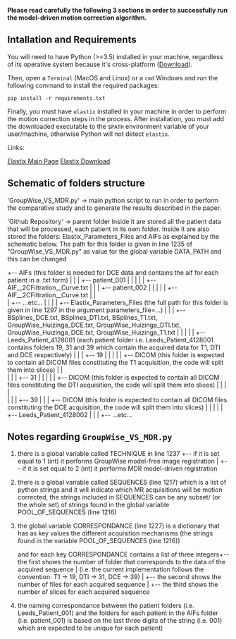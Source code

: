 **Please read carefully the following 3 sections in order to successfully run the model-driven motion correction algorithm.**

## Intallation and Requirements

You will need to have Python (>=3.5) installed in your machine, regardless of its operative system because it's cross-platform ([Download](https://www.python.org/downloads/)).

Then, open a `Terminal` (MacOS and Linux) or a `cmd` Windows and run the following command to install the required packages:

`pip install -r requirements.txt`

Finally, you must have `elastix` installed in your machine in order to perform the motion correction steps in the process. After installation, you must add the downloaded executable to the `$PATH` environment variable of your user/machine, otherwise Python will not detect `elastix`.

Links:

[Elastix Main Page](https://elastix.lumc.nl/)
[Elastix Download](https://github.com/SuperElastix/elastix/releases/tag/5.0.1)


## Schematic of folders structure

'GroupWise_VS_MDR.py' -> main python script to run in order to perform the comparative study and to generate the results described in the paper.

'Github Repository' -> parent folder
                  Inside it are stored all the patient data that will be processed, each patient in its own folder.
                  Inside it are also stored the folders: Elastix_Parameters_Files and AIFs as explained by the schematic below.
                  The path for this folder is given in line 1235 of "GroupWise_VS_MDR.py" as value for the global variable DATA_PATH and this can be changed


+-- AIFs (this folder is needed for DCE data and contains the aif for each patient in a .txt form)
|    |
|    +-- patient_001
|    |          |
|    |          +-- AIF__2CFiltration__Curve.txt
|    |
|    +-- patient_002
|    |           |
|    |           +-- AIF__2CFiltration__Curve.txt
|    |  
|    +-- ...etc...
|
|
|
|
+-- Elastix_Parameters_Files (the full path for this folder is given in line 1297 in the argument parameters_file=...)
|    |
|    +-- BSplines_DCE.txt, BSplines_DTI.txt, BSplines_T1.txt, GroupWise_Huizinga_DCE.txt, GroupWise_Huizinga_DTI.txt, GroupWise_Huizinga_DCE.txt, GroupWise_Huizinga_T1.txt 
|
|
|
|
|
+-- Leeds_Patient_4128001 (each patient folder i.e. Leeds_Patient_4128001 contains folders 19, 31 and 39 which contain the acquired data for T1, DTI and DCE respectively)
|         |
|         +-- 19
|         |    |
|         |    +-- DICOM (this folder is expected to contain all DICOM files constituting the T1 acquisition, the code will split them into slices)
|         |                    
|         |
|         +-- 31
|         |    |
|         |    +-- DICOM (this folder is expected to contain all DICOM files constituting the DTI acquisition, the code will split them into slices)
|         | 
|         |                    
|         |
|         +-- 39
|              |
|              +-- DICOM (this folder is expected to contain all DICOM files constituting the DCE acquisition, the code will split them into slices)
|
|
|
|
|
+-- Leeds_Patient_4128002
|
|
|
+-- ...etc...


## Notes regarding `GroupWise_VS_MDR.py`
 
1) there is a global variable called TECHNIQUE in line 1237  +-- if it is set equal to 1 (int) it performs GroupWise model-free image registration
                                                             |
                                                             +-- if it is set equal to 2 (int) it performs MDR model-driven registration



2) there is a global variable called SEQUENCES (line 1217) which is a list of python strings and it will indicate which MR acquisitions will be motion corrected,
   the strings included in SEQUENCES can be any subset/ (or the whole set) of strings found in the global variable POOL_OF_SEQUENCES (line 1216) 


3) the global variable CORRESPONDANCE (line 1227) is a dictionary that has as key values the different acquisition mechanisms (the strings found in the variable POOL_OF_SEQUENCES (line 1216))
   
   and for each key CORRESPONDANCE contains a list of three integers+-- the first shows the number of folder that corresponds to the data of the acquired sequence 
                                                                    |   (i.e. the current implementation follows the convention: T1 -> 19, DTI -> 31, DCE -> 39)
                                                                    |
                                                                    +-- the second shows the number of files for each acquired sequence
                                                                    | 
                                                                    +-- the third shows the number of slices for each acquired sequence


4) the naming correspondance between the patient folders (i.e. Leeds_Patient_001) and the folders for each patient in the AIFs folder (i.e. patient_001) is based on the last three digits of the string (i.e. 001) which are expected to be unique for each patient)

